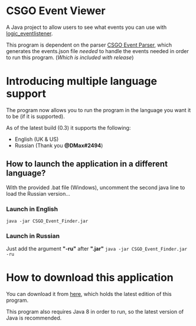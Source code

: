 # CSGO Event Viewer
 A Java project to allow users to see what events you can use with [logic_eventlistener](https://developer.valvesoftware.com/wiki/Logic_eventlistener).

 This program is dependent on the parser [CSGO Event Parser](https://github.com/TheE7Player/CSGO_Event_Parser), which generates the events.json file *needed* to handle the events needed in order to run this program. (*Which is included with release*)

# Introducing multiple language support
The program now allows you to run the program in the language you want it to be (if it is supported).

As of the latest build (0.3) it supports the following:

 - English (UK & US)
 - Russian (Thank you **@DMax#2494**)

## How to launch the application in a different language?
With the provided .bat file (Windows), uncomment the second java line to load the Russian version...

### Launch in English
    java -jar CSGO_Event_Finder.jar
### Launch in Russian
Just add the argument **"-ru"** after **".jar"**
   `java -jar CSGO_Event_Finder.jar -ru`
# How to download this application
You can download it from [here](https://github.com/TheE7Player/CSGO-Event-Viewer/releases), which holds the latest edition of this program.

This program also requires Java 8 in order to run, so the latest version of Java is recommended.

